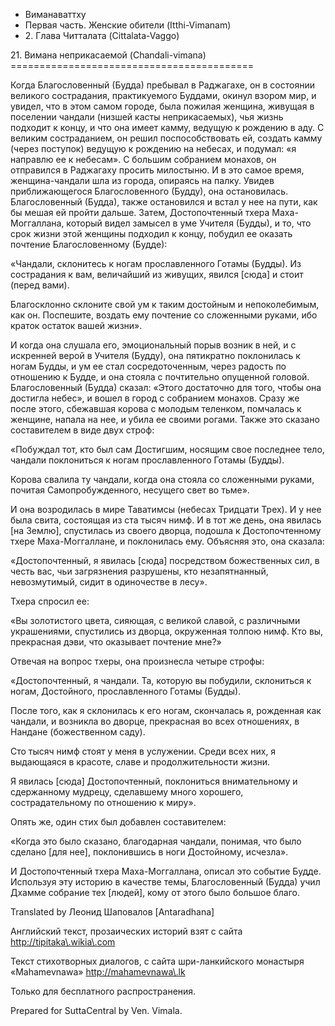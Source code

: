 









* Виманаваттху
* Первая часть\. Женские обители \(Itthi\-Vimanam\)
* 2\. Глава Читталата \(Cittalata\-Vaggo\)


21\. Вимана неприкасаемой \(Chandali\-vimana\)
\=\=\=\=\=\=\=\=\=\=\=\=\=\=\=\=\=\=\=\=\=\=\=\=\=\=\=\=\=\=\=\=\=\=\=\=\=\=\=\=\=\=



Когда Благословенный \(Будда\) пребывал в Раджагахе, он в состоянии великого сострадания, практикуемого Буддами, окинул взором мир, и увидел, что в этом самом городе, была пожилая женщина, живущая в поселении чандали \(низшей касты неприкасаемых\), чья жизнь подходит к концу, и что она имеет камму, ведущую к рождению в аду\. С великим состраданием, он решил поспособствовать ей, создать камму \(через поступок\) ведущую к рождению на небесах, и подумал: «я направлю ее к небесам»\. С большим собранием монахов, он отправился в Раджагаху просить милостыню\. И в это самое время, женщина\-чандали шла из города, опираясь на палку\. Увидев приближающегося Благословенного \(Будду\), она остановилась\. Благословенный \(Будда\), также остановился и встал у нее на пути, как бы мешая ей пройти дальше\. Затем, Достопочтенный тхера Маха\-Моггаллана, который видел замысел в уме Учителя \(Будды\), и то, что срок жизни этой женщины подходил к концу, побудил ее оказать почтение Благословенному \(Будде\):


«Чандали, склонитесь к ногам прославленного Готамы \(Будды\)\. Из сострадания к вам, величайший из живущих, явился \[сюда\] и стоит \(перед вами\)\.


Благосклонно склоните свой ум к таким достойным и непоколебимым, как он\. Поспешите, воздать ему почтение со сложенными руками, ибо краток остаток вашей жизни»\.


И когда она слушала его, эмоциональный порыв возник в ней, и с искренней верой в Учителя \(Будду\), она пятикратно поклонилась к ногам Будды, и ум ее стал сосредоточенным, через радость по отношению к Будде, и она стояла с почтительно опущенной головой\. Благословенный \(Будда\) сказал: «Этого достаточно для того, чтобы она достигла небес», и вошел в город с собранием монахов\. Сразу же после этого, сбежавшая корова с молодым теленком, помчалась к женщине, напала на нее, и убила ее своими рогами\. Также это сказано составителем в виде двух строф:


«Побуждал тот, кто был сам Достигшим, носящим свое последнее тело, чандали поклониться к ногам прославленного Готамы \(Будды\)\.


Корова свалила ту чандали, когда она стояла со сложенными руками, почитая Самопробужденного, несущего свет во тьме»\.


И она возродилась в мире Таватимсы \(небесах Тридцати Трех\)\. И у нее была свита, состоящая из ста тысяч нимф\. И в тот же день, она явилась \[на Землю\], спустилась из своего дворца, подошла к Достопочтенному тхере Маха\-Моггаллане, и поклонилась ему\. Объясняя это, она сказала:


«Достопочтенный, я явилась \[сюда\] посредством божественных сил, в честь вас, чьи загрязнения разрушены, кто незапятнанный, невозмутимый, сидит в одиночестве в лесу»\.


Тхера спросил ее:


«Вы золотистого цвета, сияющая, с великой славой, с различными украшениями, спустились из дворца, окруженная толпою нимф\. Кто вы, прекрасная дэви, что оказывает почтение мне?»


Отвечая на вопрос тхеры, она произнесла четыре строфы:


«Достопочтенный, я чандали\. Та, которую вы побудили, склониться к ногам, Достойного, прославленного Готамы \(Будды\)\.


После того, как я склонилась к его ногам, скончалась я, рожденная как чандали, и возникла во дворце, прекрасная во всех отношениях, в Нандане \(божественном саду\)\.


Сто тысяч нимф стоят у меня в услужении\. Среди всех них, я выдающаяся в красоте, славе и продолжительности жизни\.


Я явилась \[сюда\] Достопочтенный, поклониться внимательному и сдержанному мудрецу, сделавшему много хорошего, сострадательному по отношению к миру»\.


Опять же, один стих был добавлен составителем:


«Когда это было сказано, благодарная чандали, понимая, что было сделано \[для нее\], поклонившись в ноги Достойному, исчезла»\.


И Достопочтенный тхера Маха\-Моггаллана, описал это событие Будде\. Используя эту историю в качестве темы, Благословенный \(Будда\) учил Дхамме собрание тех \[людей\], кому от этого было большое благо\.



Translated by Леонид Шаповалов \[Antaradhana\]


Английский текст, прозаических историй взят с сайта <http://tipitaka\.wikia\.com>


Текст стихотворных диалогов, с сайта шри\-ланкийского монастыря «Mahamevnawa» <http://mahamevnawa\.lk>


Только для бесплатного распространения\.


Prepared for SuttaCentral by Ven\. Vimala\.






